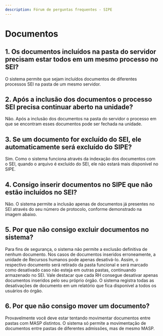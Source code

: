 ```yaml
---
description: Fórum de perguntas frequentes - SIPE
---
```


# Documentos

## 1. Os documentos incluídos na pasta do servidor precisam estar todos em um mesmo processo no SEI?

O sistema permite que sejam incluídos documentos de diferentes processos SEI na pasta de um mesmo servidor.

## 2. Após a inclusão dos documentos o processo SEI precisa continuar aberto na unidade?

Não. Após a inclusão dos documentos na pasta do servidor o processo em que se encontram esses documentos pode ser fechada na unidade.

## 3.  Se um documento for excluído do SEI, ele automaticamente será excluído do SIPE?

Sim. Como o sistema funciona através da indexação dos documentos com o SEI, quando o arquivo é excluído do SEI, ele não estará mais disponível no SIPE.

## 4. Consigo inserir documentos no SIPE que não estão incluídos no SEI?

Não. O sistema permite a inclusão apenas de documentos já presentes no SEI através do seu número de protocolo, conforme demonstrado na imagem abaixo.

## 5. Por que não consigo excluir documentos no sistema?

Para fins de segurança, o sistema não permite a exclusão definitiva de nenhum documento. Nos casos de documentos inseridos erroneamente, a unidade de Recursos humanos pode apenas desativá-lo. Assim, o respectivo documento será retirado da pasta funcional e será marcado como desativado caso não esteja em outras pastas, continuando armazenado no SEI. Vale destacar que cada RH consegue desativar apenas documentos inseridos pelo seu próprio órgão. O sistema registra todas as desativações de documento em um relatório que fica disponível a todos os usuários do órgão.

## 6. Por que não consigo mover um documento?

Provavelmente você deve estar tentando movimentar documentos entre pastas com MASP distintos. O sistema só permite a movimentação de documentos entre pastas de diferentes admissões, mas de mesmo MASP.
